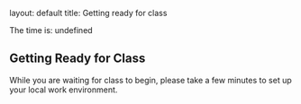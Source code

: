 
layout: default
title: Getting ready for class


The time is: undefined

## Getting Ready for Class
While you are waiting for class to begin, please take a few minutes to set up your local work environment.
